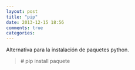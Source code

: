 ```yaml
---
layout: post
title: "pip"
date: 2013-12-15 18:56
comments: true
categories: 
---
```

Alternativa para la instalación de paquetes python.

>\# pip install paquete

